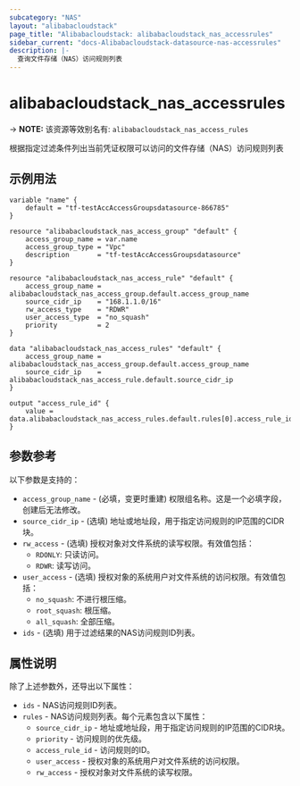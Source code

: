 ```yaml
---
subcategory: "NAS"
layout: "alibabacloudstack"
page_title: "Alibabacloudstack: alibabacloudstack_nas_accessrules"
sidebar_current: "docs-Alibabacloudstack-datasource-nas-accessrules"
description: |- 
  查询文件存储（NAS）访问规则列表
---
```


# alibabacloudstack_nas_accessrules
-> **NOTE:** 该资源等效别名有: `alibabacloudstack_nas_access_rules`

根据指定过滤条件列出当前凭证权限可以访问的文件存储（NAS）访问规则列表

## 示例用法

```hcl
variable "name" {
    default = "tf-testAccAccessGroupsdatasource-866785"
}

resource "alibabacloudstack_nas_access_group" "default" {
    access_group_name = var.name
    access_group_type = "Vpc"
    description       = "tf-testAccAccessGroupsdatasource"
}

resource "alibabacloudstack_nas_access_rule" "default" {
    access_group_name = alibabacloudstack_nas_access_group.default.access_group_name
    source_cidr_ip    = "168.1.1.0/16"
    rw_access_type    = "RDWR"
    user_access_type  = "no_squash"
    priority          = 2
}

data "alibabacloudstack_nas_access_rules" "default" {
    access_group_name = alibabacloudstack_nas_access_group.default.access_group_name
    source_cidr_ip    = alibabacloudstack_nas_access_rule.default.source_cidr_ip
}

output "access_rule_id" {
    value = data.alibabacloudstack_nas_access_rules.default.rules[0].access_rule_id
}
```

## 参数参考

以下参数是支持的：

* `access_group_name` - (必填，变更时重建) 权限组名称。这是一个必填字段，创建后无法修改。
* `source_cidr_ip` - (选填) 地址或地址段，用于指定访问规则的IP范围的CIDR块。
* `rw_access` - (选填) 授权对象对文件系统的读写权限。有效值包括：
  * `RDONLY`: 只读访问。
  * `RDWR`: 读写访问。
* `user_access` - (选填) 授权对象的系统用户对文件系统的访问权限。有效值包括：
  * `no_squash`: 不进行根压缩。
  * `root_squash`: 根压缩。
  * `all_squash`: 全部压缩。
* `ids` - (选填) 用于过滤结果的NAS访问规则ID列表。

## 属性说明

除了上述参数外，还导出以下属性：

* `ids` - NAS访问规则ID列表。
* `rules` - NAS访问规则列表。每个元素包含以下属性：
  * `source_cidr_ip` - 地址或地址段，用于指定访问规则的IP范围的CIDR块。
  * `priority` - 访问规则的优先级。
  * `access_rule_id` - 访问规则的ID。
  * `user_access` - 授权对象的系统用户对文件系统的访问权限。
  * `rw_access` - 授权对象对文件系统的读写权限。
